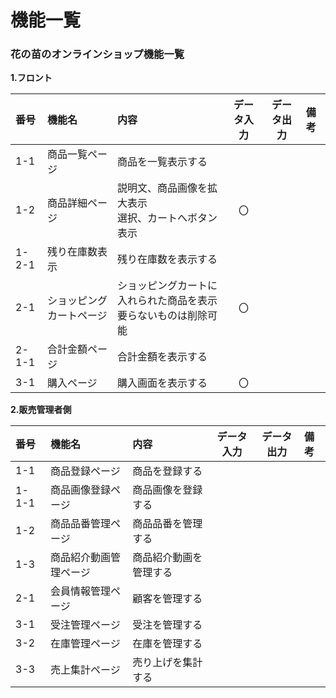 # 機能一覧 
### 花の苗のオンラインショップ機能一覧 
**1.フロント** 

|番号|機能名|内容|データ入力|データ出力|備考| 
|:---|:---|:---|:---:|:---:|:---| 
|1-1|商品一覧ページ|商品を一覧表示する|||| 
|1-2|商品詳細ページ|説明文、商品画像を拡大表示<br>選択、カートへボタン表示|〇||| 
|1-2-1|残り在庫数表示|残り在庫数を表示する|||| 
|2-1|ショッピングカートページ|ショッピングカートに入れられた商品を表示<br>要らないものは削除可能|〇||| 
|2-1-1|合計金額ページ|合計金額を表示する|||| 
|3-1|購入ページ|購入画面を表示する|〇||| 

**2.販売管理者側** 

|番号|機能名|内容|データ入力|データ出力|備考| 
|:---|:---|:---|:---:|:---:|:---| 
|1-1|商品登録ページ|商品を登録する|||| 
|1-1-1|商品画像登録ページ|商品画像を登録する||||
|1-2|商品品番管理ページ|商品品番を管理する||||
|1-3|商品紹介動画管理ページ|商品紹介動画を管理する||||
|2-1|会員情報管理ページ|顧客を管理する|||| 
|3-1|受注管理ページ|受注を管理する||||
|3-2|在庫管理ページ|在庫を管理する||||
|3-3|売上集計ページ|売り上げを集計する|||| 
